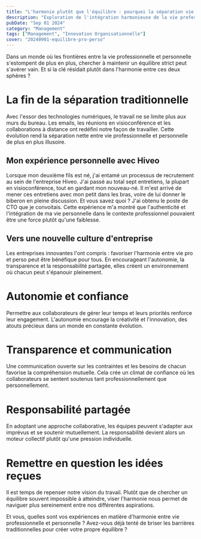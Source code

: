 ```yaml
---
title: "L'harmonie plutôt que l'équilibre : pourquoi la séparation vie pro/perso est une illusion"
description: "Exploration de l'intégration harmonieuse de la vie professionnelle et personnelle à l'ère numérique"
pubDate: "Sep 01 2024"
category: "Management"
tags: ["Management", "Innovation Organisationnelle"]
cover: "20240901-equilibre-pro-perso"
---
```


Dans un monde où les frontières entre la vie professionnelle et personnelle s'estompent de plus en plus, chercher à maintenir un équilibre strict peut s'avérer vain. Et si la clé résidait plutôt dans l'harmonie entre ces deux sphères ?

# La fin de la séparation traditionnelle

Avec l'essor des technologies numériques, le travail ne se limite plus aux murs du bureau. Les emails, les réunions en visioconférence et les collaborations à distance ont redéfini notre façon de travailler. Cette évolution rend la séparation nette entre vie professionnelle et personnelle de plus en plus illusoire.

## Mon expérience personnelle avec Hiveo

Lorsque mon deuxième fils est né, j'ai entamé un processus de recrutement au sein de l'entreprise Hiveo. J'ai passé au total sept entretiens, la plupart en visioconférence, tout en gardant mon nouveau-né. Il m'est arrivé de mener ces entretiens avec mon petit dans les bras, voire de lui donner le biberon en pleine discussion. Et vous savez quoi ? J'ai obtenu le poste de CTO que je convoitais. Cette expérience m'a montré que l'authenticité et l'intégration de ma vie personnelle dans le contexte professionnel pouvaient être une force plutôt qu'une faiblesse.

## Vers une nouvelle culture d'entreprise

Les entreprises innovantes l'ont compris : favoriser l'harmonie entre vie pro et perso peut être bénéfique pour tous. En encourageant l'autonomie, la transparence et la responsabilité partagée, elles créent un environnement où chacun peut s'épanouir pleinement.

# Autonomie et confiance

Permettre aux collaborateurs de gérer leur temps et leurs priorités renforce leur engagement. L'autonomie encourage la créativité et l'innovation, des atouts précieux dans un monde en constante évolution.

# Transparence et communication

Une communication ouverte sur les contraintes et les besoins de chacun favorise la compréhension mutuelle. Cela crée un climat de confiance où les collaborateurs se sentent soutenus tant professionnellement que personnellement.

# Responsabilité partagée

En adoptant une approche collaborative, les équipes peuvent s'adapter aux imprévus et se soutenir mutuellement. La responsabilité devient alors un moteur collectif plutôt qu'une pression individuelle.

# Remettre en question les idées reçues

Il est temps de repenser notre vision du travail. Plutôt que de chercher un équilibre souvent impossible à atteindre, viser l'harmonie nous permet de naviguer plus sereinement entre nos différentes aspirations.

Et vous, quelles sont vos expériences en matière d'harmonie entre vie professionnelle et personnelle ? Avez-vous déjà tenté de briser les barrières traditionnelles pour créer votre propre équilibre ?
